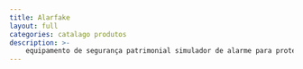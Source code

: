 ```yaml
---
title: Alarfake
layout: full
categories: catalago produtos
description: >-
    equipamento de segurança patrimonial simulador de alarme para proteção preventiva contra furtos em residências e terrenos.
---
```


